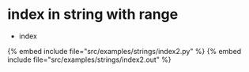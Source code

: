 # index in string with range

* index

{% embed include file="src/examples/strings/index2.py" %}
{% embed include file="src/examples/strings/index2.out" %}



